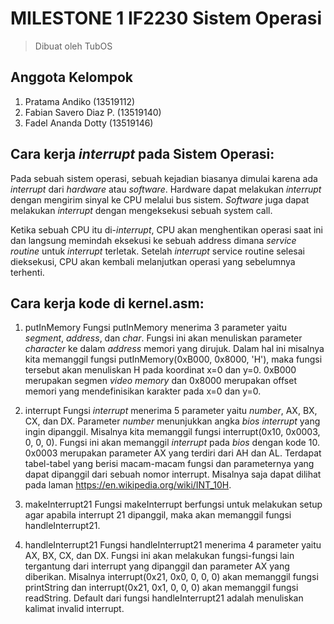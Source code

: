# MILESTONE 1 IF2230 Sistem Operasi
> Dibuat oleh TubOS
## Anggota Kelompok
1. Pratama Andiko           (13519112)  
2. Fabian Savero Diaz P.    (13519140)  
3. Fadel Ananda Dotty       (13519146)  

## Cara kerja *interrupt* pada Sistem Operasi:  
Pada sebuah sistem operasi, sebuah kejadian biasanya dimulai karena ada *interrupt*
dari *hardware* atau *software*. Hardware dapat melakukan *interrupt* dengan mengirim sinyal ke CPU
melalui bus sistem. *Software* juga dapat melakukan *interrupt* dengan mengeksekusi sebuah system call.

Ketika sebuah CPU itu di-*interrupt*, CPU akan menghentikan operasi saat ini dan langsung memindah eksekusi 
ke sebuah address dimana *service routine* untuk *interrupt* terletak. Setelah *interrupt* service routine selesai dieksekusi, CPU akan kembali melanjutkan operasi yang sebelumnya terhenti.

## Cara kerja kode di kernel.asm:
1. putInMemory
Fungsi putInMemory menerima 3 parameter yaitu *segment*, *address*, dan *char*. Fungsi ini akan menuliskan parameter *character* ke dalam *address* memori yang dirujuk. Dalam hal ini misalnya kita memanggil fungsi putInMemory(0xB000, 0x8000, 'H'), maka fungsi tersebut akan menuliskan H pada koordinat x=0 dan y=0. 0xB000 merupakan segmen *video memory* dan 0x8000 merupakan offset memori yang mendefinisikan karakter pada x=0 dan y=0.

2. interrupt
Fungsi *interrupt* menerima 5 parameter yaitu *number*, AX, BX, CX, dan DX. Parameter *number* menunjukkan angka *bios interrupt* yang ingin dipanggil. Misalnya kita memanggil fungsi interrupt(0x10, 0x0003, 0, 0, 0). Fungsi ini akan memanggil *interrupt* pada *bios* dengan kode 10. 0x0003 merupakan parameter AX yang terdiri dari AH dan AL. Terdapat tabel-tabel yang berisi macam-macam fungsi dan parameternya yang dapat dipanggil dari sebuah nomor interrupt. Misalnya saja dapat dilihat pada laman https://en.wikipedia.org/wiki/INT_10H.

3. makeInterrupt21
Fungsi makeInterrupt berfungsi untuk melakukan setup agar apabila interrupt 21 dipanggil, maka akan memanggil fungsi handleInterrupt21.

4. handleInterrupt21
Fungsi handleInterrupt21 menerima 4 parameter yaitu AX, BX, CX, dan DX. Fungsi ini akan melakukan fungsi-fungsi lain tergantung dari interrupt yang dipanggil dan parameter AX yang diberikan. Misalnya interrupt(0x21, 0x0, 0, 0, 0) akan memanggil fungsi printString dan interrupt(0x21, 0x1, 0, 0, 0) akan memanggil fungsi readString. Default dari fungsi handleInterrupt21 adalah menuliskan kalimat invalid interrupt.